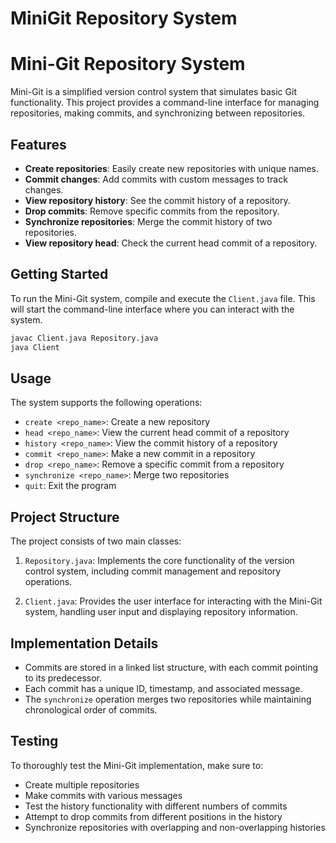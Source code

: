 # MiniGit Repository System

# Mini-Git Repository System

Mini-Git is a simplified version control system that simulates basic Git functionality. This project provides a command-line interface for managing repositories, making commits, and synchronizing between repositories.

## Features

- **Create repositories**: Easily create new repositories with unique names.
- **Commit changes**: Add commits with custom messages to track changes.
- **View repository history**: See the commit history of a repository.
- **Drop commits**: Remove specific commits from the repository.
- **Synchronize repositories**: Merge the commit history of two repositories.
- **View repository head**: Check the current head commit of a repository.

## Getting Started

To run the Mini-Git system, compile and execute the `Client.java` file. This will start the command-line interface where you can interact with the system.

```bash
javac Client.java Repository.java
java Client
```

## Usage

The system supports the following operations:

- `create <repo_name>`: Create a new repository
- `head <repo_name>`: View the current head commit of a repository
- `history <repo_name>`: View the commit history of a repository
- `commit <repo_name>`: Make a new commit in a repository
- `drop <repo_name>`: Remove a specific commit from a repository
- `synchronize <repo_name>`: Merge two repositories
- `quit`: Exit the program

## Project Structure

The project consists of two main classes:

1. `Repository.java`: Implements the core functionality of the version control system, including commit management and repository operations.

2. `Client.java`: Provides the user interface for interacting with the Mini-Git system, handling user input and displaying repository information.

## Implementation Details

- Commits are stored in a linked list structure, with each commit pointing to its predecessor.
- Each commit has a unique ID, timestamp, and associated message.
- The `synchronize` operation merges two repositories while maintaining chronological order of commits.

## Testing

To thoroughly test the Mini-Git implementation, make sure to:

- Create multiple repositories
- Make commits with various messages
- Test the history functionality with different numbers of commits
- Attempt to drop commits from different positions in the history
- Synchronize repositories with overlapping and non-overlapping histories